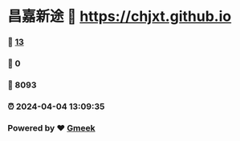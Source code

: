 # 昌嘉新途 :link: https://chjxt.github.io 
### :page_facing_up: [13](https://chjxt.github.io/tag.html) 
### :speech_balloon: 0 
### :hibiscus: 8093 
### :alarm_clock: 2024-04-04 13:09:35 
### Powered by :heart: [Gmeek](https://github.com/Meekdai/Gmeek)
